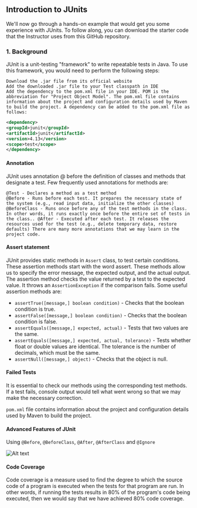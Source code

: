 ## Introduction to JUnits

We'll now go through a hands-on example that would get you some experience with JUnits. To follow along, you can download the starter code that the Instructor uses from this GitHub repository.

### 1. Background

JUnit is a unit-testing "framework" to write repeatable tests in Java. To use this framework, you would need to perform the following steps:

    Download the .jar file from its official website
    Add the downloaded .jar file to your Test classpath in IDE
    Add the dependency to the pom.xml file in your IDE. POM is the abbreviation for "Project Object Model". The pom.xml file contains information about the project and configuration details used by Maven to build the project. A dependency can be added to the pom.xml file as follows:
    
```xml
<dependency>
<groupId>junit</groupId>
<artifactId>junit</artifactId>
<version>4.13</version>
<scope>test</scope>
</dependency>
```

#### Annotation

JUnit uses annotation @ before the definition of classes and methods that designate a test. Few frequently used annotations for methods are:

    @Test - Declares a method as a test method
    @Before - Runs before each test. It prepares the necessary state of the system (e.g., read input data, initialize the other classes)
    @BeforeClass - Runs once before any of the test methods in the class. In other words, it runs exactly once before the entire set of tests in the class.. @After - Executed after each test. It releases the resources used for the test (e.g., delete temporary data, restore defaults) There are many more annotations that we may learn in the project code.

#### Assert statement

JUnit provides static methods in ```Assert``` class, to test certain conditions. These assertion methods start with the word assert. These methods allow us to specify the error message, the expected output, and the actual output. The assertion method checks the value returned by a test to the expected value. It throws an ```AssertionException``` if the comparison fails. Some useful assertion methods are:

* ```assertTrue([message,] boolean condition)``` - Checks that the boolean condition is true.
* ```assertFalse([message,] boolean condition)``` - Checks that the boolean condition is false.
* ```assertEquals([message,] expected, actual)``` - Tests that two values are the same.
* ```assertEquals([message,] expected, actual, tolerance)``` - Tests whether float or double values are identical. The tolerance is the number of decimals, which must be the same.
* ```assertNull([message,] object)``` - Checks that the object is null.

#### Failed Tests

It is essential to check our methods using the corresponding test methods. If a test fails, console output would tell what went wrong so that we may make the necessary correction.

```pom.xml``` file contains information about the project and configuration details used by Maven to build the project. 

#### Advanced Features of JUnit

Using ```@Before```, ```@BeforeClass```, ```@After```, ```@AfterClass``` and ```@Ignore```

![Alt text](JUnit_Annotations.png?raw=true "Types of Testing")

#### Code Coverage

Code coverage is a measure used to find the degree to which the source code of a program is executed when the tests for that program are run. In other words, if running the tests results in 80% of the program's code being executed, then we would say that we have achieved 80% code coverage.

